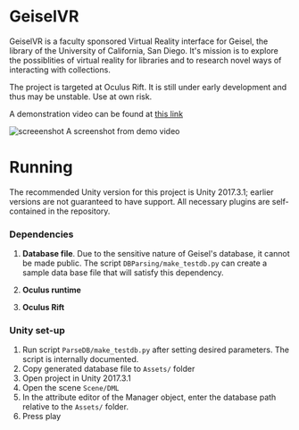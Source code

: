 # GeiselVR
GeiselVR is a faculty sponsored Virtual Reality interface for Geisel, the library of the University of California, San Diego. It's mission is to explore the possiblities of virtual reality for libraries and to research novel ways of interacting with collections.

The project is targeted at Oculus Rift. It is still under early development and thus may be unstable. Use at own risk.

A demonstration video can be found at [this link](https://drive.google.com/file/d/1cCNsZmEpmsADEDAzvLBtHvn7TMLVzUXR/view?usp=sharing)

![screeenshot](https://i.imgur.com/OK6L0p0.png)
A screenshot from demo video
# Running
The recommended Unity version for this project is Unity 2017.3.1; earlier versions are not guaranteed to have support. All necessary plugins are self-contained in the repository.

### Dependencies
1. **Database file**. Due to the sensitive nature of Geisel's database, it cannot be made public. The script `DBParsing/make_testdb.py` can create a sample data base file that will satisfy this dependency.

2. **Oculus runtime**

3. **Oculus Rift**

### Unity set-up
1. Run script `ParseDB/make_testdb.py` after setting desired parameters. The script is internally documented.
2. Copy generated database file to `Assets/` folder
3. Open project in Unity 2017.3.1
4. Open the scene `Scene/DML`
5. In the attribute editor of the Manager object, enter the database path relative to the `Assets/` folder.
6. Press play
